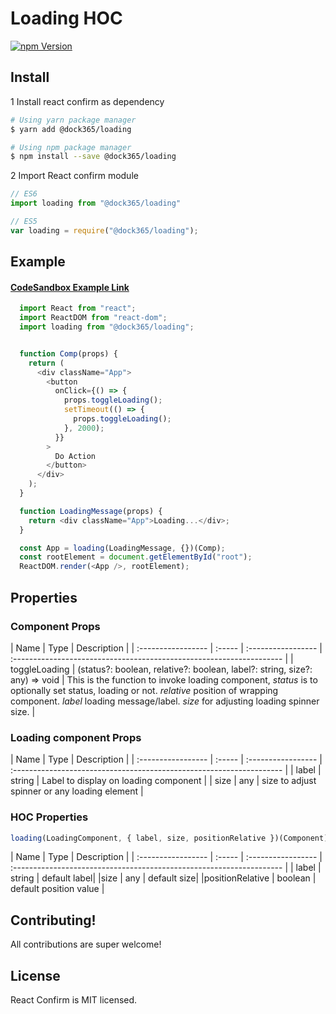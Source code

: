 # Loading HOC
<!-- [![Build Status](https://travis-ci.org/codedock365/loading.svg?branch=master)](https://travis-ci.org/codedock365/loading) -->
[![npm Version](https://img.shields.io/npm/v/@dock365/loading.svg)](https://www.npmjs.com/package/@dock365/loading)


## Install
1 Install react confirm as dependency
  ```bash
  # Using yarn package manager
  $ yarn add @dock365/loading

  # Using npm package manager
  $ npm install --save @dock365/loading
  ```
2 Import React confirm module
  ```javascript
  // ES6
  import loading from "@dock365/loading"

  // ES5
  var loading = require("@dock365/loading");
  ```
## Example

#### [CodeSandbox Example Link](https://codesandbox.io/s/k9k0kojn83)
```javascript
  import React from "react";
  import ReactDOM from "react-dom";
  import loading from "@dock365/loading";


  function Comp(props) {
    return (
      <div className="App">
        <button
          onClick={() => {
            props.toggleLoading();
            setTimeout(() => {
              props.toggleLoading();
            }, 2000);
          }}
        >
          Do Action
        </button>
      </div>
    );
  }

  function LoadingMessage(props) {
    return <div className="App">Loading...</div>;
  }

  const App = loading(LoadingMessage, {})(Comp);
  const rootElement = document.getElementById("root");
  ReactDOM.render(<App />, rootElement);
```

## Properties
### Component Props
| Name               | Type   | Description                                                          |
| :----------------- | :----- | :----------------- | :------------------------------------------------------------------- |
| toggleLoading | (status?: boolean, relative?: boolean, label?: string, size?: any) => void | This is the function to invoke loading component, *status* is to optionally set status, loading or not. *relative* position of wrapping component. *label* loading message/label. *size* for adjusting loading spinner size.
|


### Loading component Props
| Name               | Type   | Description                                                          |
| :----------------- | :----- | :----------------- | :------------------------------------------------------------------- |
| label | string | Label to display on loading component |
| size | any | size to adjust spinner or any loading element |

### HOC Properties

```javascript
loading(LoadingComponent, { label, size, positionRelative })(Component)
```

| Name               | Type   | Description                                                          |
| :----------------- | :----- | :----------------- | :------------------------------------------------------------------- |
| label | string | default label|
|size | any | default size|
|positionRelative | boolean | default position value |


## Contributing!
All contributions are super welcome!


## License

React Confirm is MIT licensed.